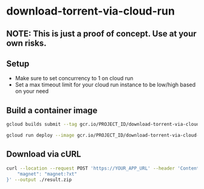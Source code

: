# download-torrent-via-cloud-run

## NOTE: This is just a proof of concept. Use at your own risks.

## Setup

- Make sure to set concurrency to 1 on cloud run
- Set a max timeout limit for your cloud run instance to be low/high based on your need

## Build a container image

```sh
gcloud builds submit --tag gcr.io/PROJECT_ID/download-torrent-via-cloud-run
```

```sh
gcloud run deploy --image gcr.io/PROJECT_ID/download-torrent-via-cloud-run --platform managed
```

## Download via cURL

```sh
curl --location --request POST 'https://YOUR_APP_URL' --header 'Content-Type: application/json' --data-raw '{
    "magnet": "magnet:?xt"
}' --output ./result.zip
```
